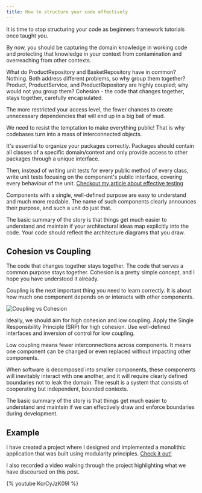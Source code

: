 ```yaml
---
title: How to structure your code effectively
---
```


It is time to stop structuring your code as beginners framework tutorials once taught you.

By now, you should be capturing the domain knowledge in working code and protecting that knowledge in your context from contamination and overreaching from other contexts.

What do ProductRepository and BasketRepository have in common? Nothing. Both address different problems, so why group them together?
Product, ProductService, and ProductRepository are highly coupled; why would not you group them? Cohesion -  the code that changes together, stays together, carefully encapsulated.

The more restricted your access level, the fewer chances to create unnecessary dependencies that will end up in a big ball of mud.

We need to resist the temptation to make everything public! That is why codebases turn into a mass of interconnected objects.

It's essential to organize your packages correctly. Packages should contain all classes of a specific domain/context and only provide access to other packages through a unique interface.

Then, instead of writing unit tests for every public method of every class, write unit tests focusing on the component's public interface, covering every behaviour of the unit. [Checkout my article about effective testing](https://dev.to/apssouza22/we-are-testing-software-wrongly-and-it-costs-a-lot-of-money-23o5)

Components with a single, well-defined purpose are easy to understand and much more readable. The name of such components clearly announces their purpose, and such a unit do just that.

The basic summary of the story is that things get much easier to understand and maintain if your architectural ideas map explicitly into the code. Your code should reflect the architecture diagrams that you draw.

## Cohesion vs Coupling

The code that changes together stays together.  The code that serves a common purpose stays together. Cohesion is a pretty simple concept, and I hope you have understood it already.

Coupling is the next important thing you need to learn correctly. It is about how much one component depends on or interacts with other components.

![Coupling vs Cohesion](https://dev-to-uploads.s3.amazonaws.com/uploads/articles/abo20s23zvejo3jum7yk.jpg)

Ideally, we should aim for high cohesion and low coupling. Apply the Single Responsibility Principle (SRP) for high cohesion. Use well-defined interfaces and inversion of control for low coupling.

Low coupling means fewer interconnections across components. It means one component can be changed or even replaced without impacting other components.

When software is decomposed into smaller components, these components will inevitably interact with one another, and it will require clearly defined boundaries not to leak the domain. The result is a system that consists of cooperating but independent, bounded contexts.

The basic summary of the story is that things get much easier to understand and maintain if we can effectively draw and enforce boundaries during development.

## Example
I have created a project where I designed and implemented a monolithic application that was built using modularity principles. [Check it out!](https://github.com/apssouza22/trading-system)

I also recorded a video walking through the project highlighting what we have discoursed on this post.

{% youtube KcrCyJzK09I %}

